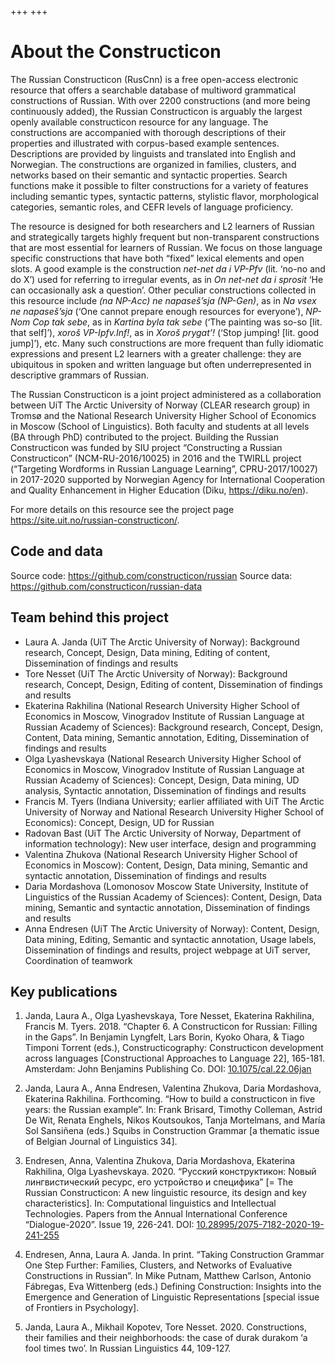 +++
+++

# About the Constructicon

The Russian Constructicon (RusCnn) is a free open-access electronic resource
that offers a searchable database of multiword grammatical constructions of
Russian. With over 2200 constructions (and more being continuously added), the
Russian Constructicon is arguably the largest openly available constructicon
resource for any language. The constructions are accompanied with thorough
descriptions of their properties and illustrated with corpus-based example
sentences. Descriptions are provided by linguists and translated into English
and Norwegian. The constructions are organized in families, clusters, and
networks based on their semantic and syntactic properties. Search functions
make it possible to filter constructions for a variety of features including
semantic types, syntactic patterns, stylistic flavor, morphological categories,
semantic roles, and CEFR levels of language proficiency. 

The resource is designed for both researchers and L2 learners of Russian and
strategically targets highly frequent but non-transparent constructions that
are most essential for learners of Russian. We focus on those language specific
constructions that have both “fixed” lexical elements and open slots. A good
example is the construction *net-net da i VP-Pfv* (lit. ‘no-no and do X’) used
for referring to irregular events, as in *On net-net da i sprosit* ‘He can
occasionally ask a question’. Other peculiar constructions collected in this
resource include *(na NP-Acc) ne napaseš’sja (NP-Gen)*, as in *Na vsex ne
napaseš’sja* (‘One cannot prepare enough resources for everyone’), *NP-Nom Cop
tak sebe*, as in *Kartina byla tak sebe* (‘The painting was so-so [lit. that
self]’), *xoroš VP-Ipfv.Inf!*, as in *Xoroš prygat’!* (‘Stop jumping! [lit. good
jump]’), etc. Many such constructions are more frequent than fully idiomatic
expressions and present L2 learners with a greater challenge: they are
ubiquitous in spoken and written language but often underrepresented in
descriptive grammars of Russian.

The Russian Constructicon is a joint project administered as a collaboration
between UiT The Arctic University of Norway (CLEAR research group) in Tromsø
and the National Research University Higher School of Economics in Moscow
(School of Linguistics). Both faculty and students at all levels (BA through
PhD) contributed to the project. Building the Russian Constructicon was funded
by SIU project “Constructing a Russian Constructicon” (NCM-RU-2016/10025) in
2016 and the TWIRLL project (“Targeting Wordforms in Russian Language
Learning”, CPRU-2017/10027) in 2017-2020 supported by Norwegian Agency for
International Cooperation and Quality Enhancement in Higher Education (Diku,
<https://diku.no/en>).

For more details on this resource see the project page <https://site.uit.no/russian-constructicon/>.


## Code and data

Source code: <https://github.com/constructicon/russian>
Source data: <https://github.com/constructicon/russian-data>


## Team behind this project

- Laura A. Janda (UiT The Arctic University of Norway): Background research,
  Concept, Design, Data mining, Editing of content, Dissemination of findings
  and results
- Tore Nesset (UiT The Arctic University of Norway): Background research,
  Concept, Design, Editing of content, Dissemination of findings and results 
- Ekaterina Rakhilina (National Research University Higher School of Economics
  in Moscow, Vinogradov Institute of Russian Language at Russian Academy of
  Sciences): Background research, Concept, Design, Content, Data mining,
  Semantic annotation, Editing, Dissemination of findings and results
- Olga Lyashevskaya (National Research University Higher School of Economics in
  Moscow, Vinogradov Institute of Russian Language at Russian Academy of
  Sciences): Concept, Design, Data mining, UD analysis, Syntactic annotation,
  Dissemination of findings and results
- Francis M. Tyers (Indiana University; earlier affiliated with UiT The Arctic
  University of Norway and National Research University Higher School of
  Economics): Concept, Design, UD for Russian
- Radovan Bast (UiT The Arctic University of Norway, Department of information
  technology): New user interface, design and programming
- Valentina Zhukova (National Research University Higher School of Economics in
  Moscow): Content, Design, Data mining, Semantic and syntactic annotation,
  Dissemination of findings and results
- Daria Mordashova (Lomonosov Moscow State University, Institute of Linguistics
  of the Russian Academy of Sciences): Content, Design, Data mining, Semantic
  and syntactic annotation, Dissemination of findings and results
- Anna Endresen (UiT The Arctic University of Norway): Content, Design, Data
  mining, Editing, Semantic and syntactic annotation, Usage labels,
  Dissemination of findings and results, project webpage at UiT server,
  Coordination of teamwork


## Key publications

1. Janda, Laura A., Olga Lyashevskaya, Tore Nesset, Ekaterina Rakhilina,
   Francis M. Tyers. 2018. “Chapter 6. A Constructicon for Russian: Filling in
   the Gaps”. In Benjamin Lyngfelt, Lars Borin, Kyoko Ohara, & Tiago Timponi
   Torrent (eds.), Constructicography: Constructicon development across
   languages [Constructional Approaches to Language 22], 165-181. Amsterdam:
   John Benjamins Publishing Co. DOI: [10.1075/cal.22.06jan](https://doi.org/10.1075/cal.22.06jan)

2. Janda, Laura A., Anna Endresen, Valentina Zhukova, Daria Mordashova,
   Ekaterina Rakhilina.   Forthcoming. “How to build a constructicon in five
   years: the Russian example”. In:  Frank Brisard, Timothy Colleman, Astrid De
   Wit, Renata Enghels, Nikos Koutsoukos, Tanja Mortelmans, and María Sol
   Sansiñena (eds.) Squibs in Construction Grammar [a thematic issue of Belgian
   Journal of Linguistics 34].

3. Endresen, Anna, Valentina Zhukova, Daria Mordashova, Ekaterina Rakhilina,
   Olga Lyashevskaya. 2020. “Русский конструктикон: Nовый лингвистический
   ресурс, его устройство и специфика” [= The Russian Constructicon: A new
   linguistic resource, its design and key characteristics]. In: Computational
   linguistics and Intellectual Technologies. Papers from the Annual
   International Conference “Dialogue-2020”. Issue 19, 226-241. DOI:
   [10.28995/2075-7182-2020-19-241-255](https://doi.org/10.28995/2075-7182-2020-19-241-255)

4. Endresen, Anna, Laura A. Janda. In print. “Taking Construction Grammar One
   Step Further: Families, Clusters, and Networks of Evaluative Constructions
   in Russian”. In Mike Putnam, Matthew Carlson, Antonio Fábregas, Eva
   Wittenberg (eds.) Defining Construction: Insights into the Emergence and
   Generation of Linguistic Representations [special issue of Frontiers in
   Psychology].

5. Janda, Laura A., Mikhail Kopotev, Tore Nesset. 2020. Constructions, their
   families and their neighborhoods: the case of durak durakom ‘a fool times
   two’. In Russian Linguistics 44, 109-127.
